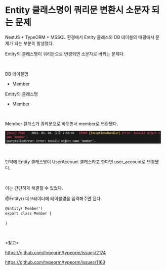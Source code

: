 # Entity 클래스명이 쿼리문 변환시 소문자 되는 문제

NestJS + TypeORM + MSSQL 환경에서 Entity 클래스와 DB 테이블의 매핑에서 문제가 되는 부분이 발생했다.

Entity의 클래스명이 쿼리문으로 변경되면 소문자로 바뀌는 문제다.

<br>

DB 테이블명

- Member

Entity의 클래스명

- Member

<br>

Member 클래스가 쿼리문으로 바뀌면서 member로 변환됐다.

![entity small letter 에러](entity_small_letter_에러.PNG)

<br>

만약에 Entity 클래스명이 UserAccount 클래스라고 한다면 user_account로 변경됐다.

<br>

이는 간단하게 해결할 수 있었다.

@Entity() 데코레이터에 테이블명을 입력해주면 된다.

```tsx
@Entity('Member')
export class Member {
    
}
```

<br>

<참고>

https://github.com/typeorm/typeorm/issues/2174

https://github.com/typeorm/typeorm/issues/1163
